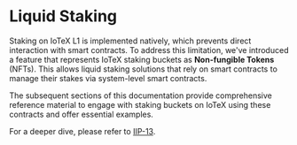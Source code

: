 # Liquid Staking

Staking on IoTeX L1 is implemented natively, which prevents direct interaction with smart contracts. To address this limitation, we've introduced a feature that represents IoTeX staking buckets as **Non-fungible Tokens** (NFTs). This allows liquid staking solutions that rely on smart contracts to manage their stakes via system-level smart contracts.

The subsequent sections of this documentation provide comprehensive reference material to engage with staking buckets on IoTeX using these contracts and offer essential examples.

For a deeper dive, please refer to [IIP-13](https://github.com/iotexproject/iips/blob/master/iip-13.md).
